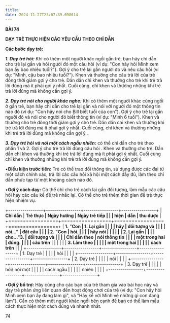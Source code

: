 ```yaml
---
title: 
date: 2024-11-27T23:07:39.698614
---
```

**BÀI 74**

**DẠY TRẺ THỰC HIỆN CÁC YÊU CẦU THEO CHỈ DẪN**

**Các bước dạy trẻ:**

***1. Dạy trẻ hỏi:*** Khi có thêm một người khác ngồi gần trẻ, bạn hãy
chỉ dẫn cho trẻ lại gần và hỏi người đó một câu hỏi (ví dụ: "Con hãy
hỏi Minh xem bạn ấy bao nhiêu tuổi?"). Gợi ý cho trẻ lại gần người đó
và nêu câu hỏi (ví dụ: "Minh, cậu bao nhiêu tuổi?"). Khen và thưởng
cho câu trả lời của trẻ đồng thời giảm gợi ý cho trẻ. Dần dần chỉ khen
và thưởng cho trẻ khi trẻ trả lời đúng mà ít phải gợi ý nhất. Cuối
cùng, chỉ khen và thưởng những khi trẻ trả lời đúng mà không cần gợi
ý.

***2. Dạy trẻ nói cho người khác nghe:*** Khi có thêm một người khác
cùng ngồi ở gần trẻ, bạn hãy chỉ dẫn cho trẻ lại gần và nói với người
đó một thông tin nào đó (ví dụ: "Con hãy nói cho Bill biết tuổi của
con"). Gợi ý cho trẻ lại gần người đó và nói cho người đó biết thông
tin (ví dụ: "Mình 6 tuổi"). Khen và thưởng cho trẻ đông thời giảm gợi
ý cho trẻ. Dần dần chỉ khen và thưởng khi trẻ trả lời đúng mà ít phải
gợi ý nhất. Cuối cùng, chỉ khen và thưởng những khi trẻ trả lời đúng
mà không cần gợi ý..

***3. Dạy trẻ hỏi và nói một cách ngẫu nhiên:*** có thể chỉ dẫn cho
trẻ theo phần 1 và 2. Gợi ý cho trẻ trả lời đúng câu hỏi . Khen và
thưởng cho trẻ. Dần dần chỉ khen và thưởng khi trẻ trả lời đúng mà ít
phải gợi ý nhất. Cuối cùng chỉ khen và thưởng những khi trẻ trả lời
đúng mà không cần gợi ý.

•**Điều kiện trước tiên:** Trẻ có thể trao đổi thông tin, sử dụng được
các đại từ một cách chính xác, trả lời các câu hỏi xã hội một cách đầy
đủ, làm theo chỉ dẫn phức tạp từ một khoảng cách nào đó.

•**Gợi ý cách dạy:** Có thể chỉ cho trẻ cách lại gần đối tượng, làm
mẫu các câu hỏi hay các câu kể để trẻ nhắc lại. Có thể cho trẻ thêm
thời gian để trẻ thực hiện nhiệm vụ.

+-----------------+-----------------+-----------------+-----------------+
| **Chỉ dẫn**     | **Trẻ thực      | **Ngày hướng    | **Ngày trẻ tiếp |
|                 | hiện**          | dẫn**           | thu được**      |
+=================+=================+=================+=================+
| **1.** "**Con | **1. Lại gần  |                 |                 |
| hãy           | đối tượng và  |                 |                 |
| nói...**"   | đặt câu       |                 |                 |
| **2.** "**Con | hỏi.**        |                 |                 |
| hãy nói       |               |                 |                 |
|               | **2. Lại gần  |                 |                 |
|  cho...**"**3. | đối tượng và  |                 |                 |
| Chỉ dẫn theo  | nói thông tin |                 |                 |
| một trong hai | đúng.**       |                 |                 |
| câu trên**    |               |                 |                 |
|                 | **3. Làm theo |                 |                 |
|                 | một trong hai |                 |                 |
|                 | cách trên**   |                 |                 |
+-----------------+-----------------+-----------------+-----------------+
| 1. Dạy trẻ   |                 |                 |                 |
| hỏi           |                 |                 |                 |
+-----------------+-----------------+-----------------+-----------------+
| 2. Dạy trẻ   |                 |                 |                 |
| nói           |                 |                 |                 |
+-----------------+-----------------+-----------------+-----------------+
| 3. Dạy trẻ   |                 |                 |                 |
| hỏi/ nói một  |                 |                 |                 |
| cách ngẫu     |                 |                 |                 |
| nhiên         |                 |                 |                 |
+-----------------+-----------------+-----------------+-----------------+

•**Gợi ý bổ trợ:** Hãy cùng cho các bạn của trẻ tham gia vào bài học
này và dạy trẻ phản ứng liên quan đến hoạt động chơi của trẻ (ví dụ:
"Con hãy hỏi Minh xem bạn ấy đang làm gì", và "Hãy kể với Minh về
những gì con đang làm"). Cần có thêm một người khác ngồi bên cạnh để
bạn có thể làm mẫu cách thực hiện một cách đúng và nhanh nhất.

74

